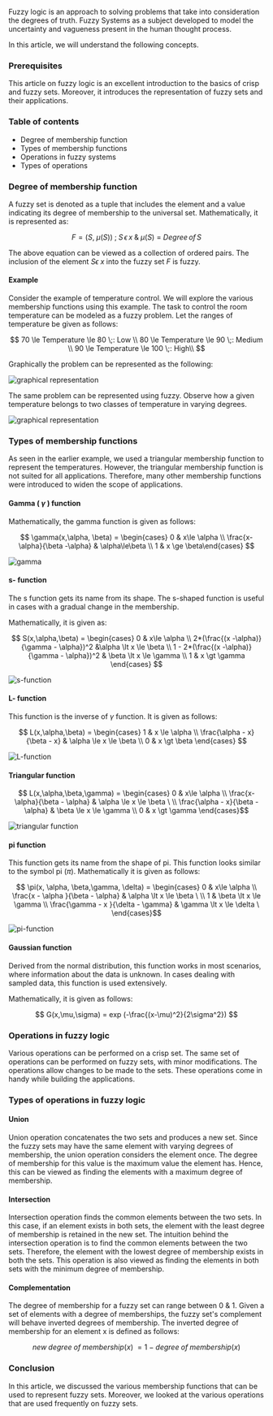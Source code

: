 Fuzzy logic is an approach to solving problems that take into consideration the degrees of truth. Fuzzy Systems as a subject developed to model the uncertainty and vagueness present in the human thought process. 

In this article, we will understand the following concepts.

### Prerequisites

This article on fuzzy logic is an excellent introduction to the basics of crisp and fuzzy sets. Moreover, it introduces the representation of fuzzy sets and their applications. 

### Table of contents

- Degree of membership function
- Types of membership functions
- Operations in fuzzy systems
- Types of operations

### Degree of membership function

A fuzzy set is denoted as a tuple that includes the element and a value indicating its degree of membership to the universal set. Mathematically, it is represented as:

$$ F= (S,\;\mu(S))\; ;\;S\, \epsilon\, x\; \&\; \mu(S)\:=\:Degree\, of\, S $$
 
The above equation can be viewed as a collection of ordered pairs. The inclusion of the element $S \epsilon\; x$ into the fuzzy set $F$ is fuzzy.

#### Example

Consider the example of temperature control. We will explore the various membership functions using this example. The task to control the room temperature can be modeled as a fuzzy problem. Let the ranges of temperature be given as follows:

$$
70 \le Temperature \le 80 \;: Low \\
80 \le Temperature \le 90 \;: Medium \\
90 \le Temperature \le 100 \;: High\\
$$

Graphically the problem can be represented as the following:

![graphical representation](graphical_rep_1.png)

The same problem can be represented using fuzzy. Observe how a given temperature belongs to two classes of temperature in varying degrees. 

![graphical representation](graphical_rep_2.png)

### Types of membership functions

As seen in the earlier example, we used a triangular membership function to represent the temperatures. However, the triangular membership function is not suited for all applications. Therefore, many other membership functions were introduced to widen the scope of applications.

#### Gamma ( $\gamma$ ) function

Mathematically, the gamma function is given as follows:

$$ \gamma(x,\alpha, \beta) = \begin{cases} 0 & x\le \alpha \\
\frac{x-\alpha}{\beta -\alpha} & \alpha\le\beta \\ 1 & x \ge \beta\end{cases}  $$

![gamma](gamma-correct.png)
#### s- function

The s function gets its name from its shape. The s-shaped function is useful in cases with a gradual change in the membership. 

Mathematically, it is given as:

$$ S(x,\alpha,\beta) = \begin{cases}
0 & x\le \alpha \\
2*(\frac{(x -\alpha)}{\gamma - \alpha})^2 &\alpha \lt x \le \beta \\
1 - 2*(\frac{(x -\alpha)}{\gamma - \alpha})^2 & \beta \lt x \le \gamma \\
1 & x \gt \gamma
\end{cases} $$

![s-function](gamma.png)

#### L- function
This function is the inverse of $\gamma$ function. It is given as follows:

$$ L(x,\alpha,\beta) = \begin{cases} 
1 & x \le \alpha \\
\frac{\alpha - x}{\beta - x} & \alpha \le x \le \beta \\ 
0 & x \gt \beta 
\end{cases} $$
 
![L-function](L-function.png)
#### Triangular function

$$ L(x,\alpha,\beta,\gamma) = \begin{cases} 
0 & x\le \alpha \\
\frac{x-\alpha}{\beta - \alpha} & \alpha \le x \le \beta \ \\
\frac{\alpha - x}{\beta - \alpha} & \beta \le x \le \gamma \\
0 & x \gt \gamma
\end{cases}$$

![triangular function](triangular_function.png)

#### pi function

This function gets its name from the shape of pi. This function looks similar to the symbol pi ($\pi$). Mathematically it is given as follows:

$$ \pi(x, \alpha, \beta,\gamma, \delta) = \begin{cases} 
0 & x\le \alpha \\
\frac{x - \alpha }{\beta - \alpha} & \alpha \lt x \le \beta \ \\
1 & \beta \lt x \le \gamma \\
\frac{\gamma - x }{\delta - \gamma} & \gamma \lt x \le \delta \
\end{cases}$$

![pi-function](pi_function.png)

#### Gaussian function

Derived from the normal distribution, this function works in most scenarios, where information about the data is unknown. In cases dealing with sampled data, this function is used extensively.

Mathematically, it is given as follows:

$$ 
G(x,\mu,\sigma) = exp (-\frac{(x-\mu)^2}{2\sigma^2})
$$

### Operations in fuzzy logic

Various operations can be performed on a crisp set. The same set of operations can be performed on fuzzy sets, with minor modifications. The operations allow changes to be made to the sets. These operations come in handy while building the applications. 

### Types of operations in fuzzy logic

#### Union 

Union operation concatenates the two sets and produces a new set. Since the fuzzy sets may have the same element with varying degrees of membership, the union operation considers the element once. The degree of membership for this value is the maximum value the element has. Hence, this can be viewed as finding the elements with a maximum degree of membership.

#### Intersection

Intersection operation finds the common elements between the two sets. In this case, if an element exists in both sets, the element with the least degree of membership is retained in the new set. The intuition behind the intersection operation is to find the common elements between the two sets. Therefore, the element with the lowest degree of membership exists in both the sets. This operation is also viewed as finding the elements in both sets with the minimum degree of membership.

#### Complementation

The degree of membership for a fuzzy set can range between 0 & 1. Given a set of elements with a degree of memberships, the fuzzy set's complement will behave inverted degrees of membership. The inverted degree of membership for an element x is defined as follows:

$$new\; degree\; of\; membership(x)\; = 1\; -\; degree\; of\; membership(x)$$

### Conclusion

In this article, we discussed the various membership functions that can be used to represent fuzzy sets. Moreover, we looked at the various operations that are used frequently on fuzzy sets. 


